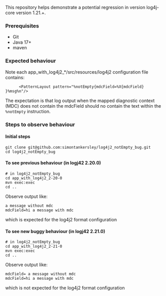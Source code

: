 This repository helps demonstrate a potential regression in version log4j-core version 1.21.+.

### Prerequisites

* Git
* Java 17+
* maven

### Expected behaviour

Note each app_with_log4j2_*/src/resources/log4j2 configuration file contains:

```
      <PatternLayout pattern="%notEmpty{mdcField=%X{mdcField} }%msg%n"/>
```

The expectation is that log output when the mapped diagnostic context (MDC) does not contain the mdcField should no 
contain the text within the `%notEmpty` instruction.

### Steps to observe behaviour

#### Initial steps

```
git clone git@github.com:simontankersley/log4j2_notEmpty_bug.git
cd log4j2_notEmpty_bug
```

#### To see previous behaviour (in logj42 2.20.0)

```
# in log4j2_notEmpty_bug
cd app_with_log4j2_2-20-0
mvn exec:exec
cd ..
```

Observe output like:

```
a message without mdc
mdcField=hi a message with mdc
```

which is expected for the log4j2 format configuration

#### To see new buggy behaviour (in logj42 2.21.0)

```
# in log4j2_notEmpty_bug
cd app_with_log4j2_2-21-0
mvn exec:exec
cd ..
```

Observe output like:

```
mdcField= a message without mdc
mdcField=hi a message with mdc
```

which is not expected for the log4j2 format configuration
